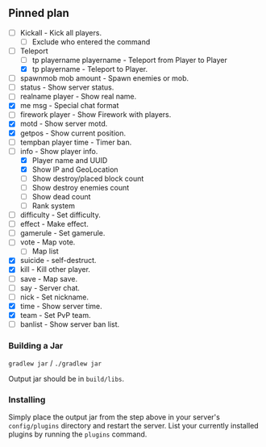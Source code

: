 ## Pinned plan

- [ ] Kickall - Kick all players.
  - [ ] Exclude who entered the command
- [ ] Teleport
  - [ ] tp playername playername - Teleport from Player to Player
  - [x] tp playername - Teleport to Player.
- [ ] spawnmob mob amount - Spawn enemies or mob.
- [ ] status - Show server status.
- [ ] realname player - Show real name.
- [x] me msg - Special chat format
- [ ] firework player - Show Firework with players.
- [x] motd - Show server motd.
- [x] getpos - Show current position.
- [ ] tempban player time - Timer ban.
- [ ] info - Show player info.
  - [x] Player name and UUID
  - [x] Show IP and GeoLocation
  - [ ] Show destroy/placed block count
  - [ ] Show destroy enemies count
  - [ ] Show dead count
  - [ ] Rank system
- [ ] difficulty - Set difficulty.
- [ ] effect - Make effect.
- [ ] gamerule - Set gamerule.
- [ ] vote - Map vote.
  - [ ] Map list
- [x] suicide - self-destruct.
- [x] kill - Kill other player.
- [ ] save - Map save.
- [ ] say - Server chat.
- [ ] nick - Set nickname.
- [x] time - Show server time.
- [x] team - Set PvP team.
- [ ] banlist - Show server ban list.

### Building a Jar

`gradlew jar` / `./gradlew jar`

Output jar should be in `build/libs`.


### Installing

Simply place the output jar from the step above in your server's `config/plugins` directory and restart the server.
List your currently installed plugins by running the `plugins` command.